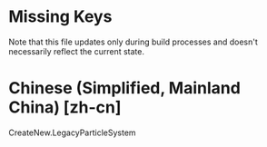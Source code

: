 # Missing Keys
Note that this file updates only during build processes and doesn't necessarily reflect the current state.

# Chinese (Simplified, Mainland China) [zh-cn]
CreateNew.LegacyParticleSystem  

